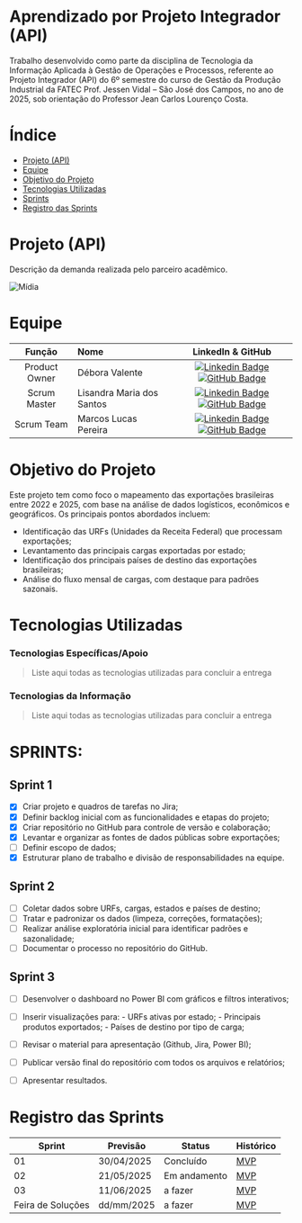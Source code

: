 # Aprendizado por Projeto Integrador (API)

Trabalho desenvolvido como parte da disciplina de Tecnologia da Informação Aplicada à Gestão de Operações e Processos, referente ao Projeto Integrador (API) do 6º semestre do curso de Gestão da Produção Industrial da FATEC Prof. Jessen Vidal – São José dos Campos, no ano de 2025, sob orientação do Professor Jean Carlos Lourenço Costa.


# Índice
* [Projeto (API)](#Projeto-(API))
* [Equipe](#Equipe)
* [Objetivo do Projeto](#Objetivo-do-Projeto)
* [Tecnologias Utilizadas](#Tecnologias-Utilizadas)
* [Sprints](#Sprints)
* [Registro das Sprints](#Registro-das-Sprints)


# Projeto (API)
Descrição da demanda realizada pelo parceiro acadêmico.

![Mídia](https://github.com/user-attachments/assets/eeb581b7-c200-4f87-9812-71803617b29e)


# Equipe
|    Função     | Nome                                  |                                                                                                                                                      LinkedIn & GitHub                                                                                                                                                      |
| :-----------: | :------------------------------------ | :-------------------------------------------------------------------------------------------------------------------------------------------------------------------------------------------------------------------------------------------------------------------------------------------------------------------------: |
| Product Owner |   Débora Valente         |     [![Linkedin Badge](https://img.shields.io/badge/Linkedin-blue?style=flat-square&logo=Linkedin&logoColor=white)](https://www.linkedin.com/in/d%C3%A9bora-valente-03415016a?utm_source=share&utm_campaign=share_via&utm_content=profile&utm_medium=ios_app) [![GitHub Badge](https://img.shields.io/badge/GitHub-111217?style=flat-square&logo=github&logoColor=white)](https://github.com/deeboravalente1)              |
| Scrum Master  | Lisandra Maria dos Santos |      [![Linkedin Badge](https://img.shields.io/badge/Linkedin-blue?style=flat-square&logo=Linkedin&logoColor=white)](https://www.linkedin.com/in/lisandra-santos-16a059198?utm_source=share&utm_campaign=share_via&utm_content=profile&utm_medium=android_app) [![GitHub Badge](https://img.shields.io/badge/GitHub-111217?style=flat-square&logo=github&logoColor=white)](https://github.com/lisandrasantos)     |
| Scrum Team  | Marcos Lucas Pereira |      [![Linkedin Badge](https://img.shields.io/badge/Linkedin-blue?style=flat-square&logo=Linkedin&logoColor=white)](www.linkedin.com/in/marcos-lucas-9519b1280) [![GitHub Badge](https://img.shields.io/badge/GitHub-111217?style=flat-square&logo=github&logoColor=white)](https://github.com/marcoslucas693)     |


# Objetivo do Projeto
Este projeto tem como foco o mapeamento das exportações brasileiras entre 2022 e 2025, com base na análise de dados logísticos, econômicos e geográficos. Os principais pontos abordados incluem:

- Identificação das URFs (Unidades da Receita Federal) que processam exportações;
- Levantamento das principais cargas exportadas por estado;
- Identificação dos principais países de destino das exportações brasileiras;
- Análise do fluxo mensal de cargas, com destaque para padrões sazonais.


# Tecnologias Utilizadas

 ### Tecnologias Específicas/Apoio
 > Liste aqui todas as tecnologias utilizadas para concluir a entrega
  
 ### Tecnologias da Informação
 > Liste aqui todas as tecnologias utilizadas para concluir a entrega


# SPRINTS:

## Sprint 1
- [x] Criar projeto e quadros de tarefas no Jira;
- [x] Definir backlog inicial com as funcionalidades e etapas do projeto;
- [x] Criar repositório no GitHub para controle de versão e colaboração;
- [x] Levantar e organizar as fontes de dados públicas sobre exportações;
- [ ] Definir escopo de dados;
- [x] Estruturar plano de trabalho e divisão de responsabilidades na equipe.

## Sprint 2
- [ ] Coletar dados sobre URFs, cargas, estados e países de destino;
- [ ] Tratar e padronizar os dados (limpeza, correções, formatações);
- [ ] Realizar análise exploratória inicial para identificar padrões e sazonalidade;
- [ ] Documentar o processo no repositório do GitHub.
      
## Sprint 3
- [ ] Desenvolver o dashboard no Power BI com gráficos e filtros interativos;
- [ ] Inserir visualizações para:
      - URFs ativas por estado;
      - Principais produtos exportados;
      - Países de destino por tipo de carga;
- [ ] Revisar o material para apresentação (Github, Jira, Power BI);
- [ ] Publicar versão final do repositório com todos os arquivos e relatórios;
- [ ] Apresentar resultados.


# Registro das Sprints

Sprint | Previsão | Status| Histórico|
|------|--------|------|--------|
|01 | 30/04/2025 | Concluído | [MVP](https://) | 
|02|  21/05/2025| Em andamento |[MVP](https://) | 
|03| 11/06/2025 | a fazer |[MVP](https://) | 
|Feira de Soluções|dd/mm/2025 |a fazer |[MVP](https://) | 
